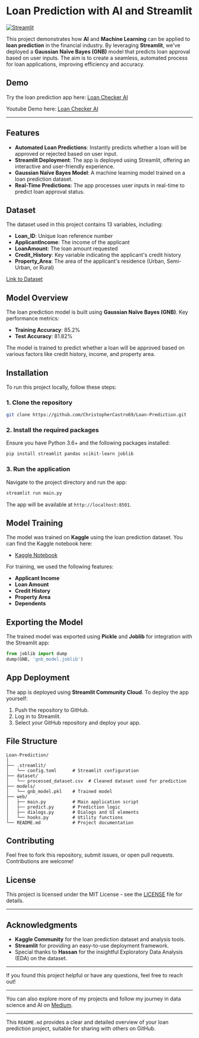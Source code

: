 
# Loan Prediction with AI and Streamlit

[![Streamlit](https://img.shields.io/badge/Streamlit-Loan_Prediction_App-brightgreen.svg)](https://loan-checker-ai.streamlit.app/)

This project demonstrates how **AI** and **Machine Learning** can be applied to **loan prediction** in the financial industry. By leveraging **Streamlit**, we've deployed a **Gaussian Naïve Bayes (GNB)** model that predicts loan approval based on user inputs. The aim is to create a seamless, automated process for loan applications, improving efficiency and accuracy.

## Demo

Try the loan prediction app here: [Loan Checker AI](https://loan-checker-ai.streamlit.app/)

Youtube Demo here: [Loan Checker AI](https://www.youtube.com/watch?v=dQRW1WTRDTA&t=2s)

---

## Features
- **Automated Loan Predictions**: Instantly predicts whether a loan will be approved or rejected based on user input.
- **Streamlit Deployment**: The app is deployed using Streamlit, offering an interactive and user-friendly experience.
- **Gaussian Naïve Bayes Model**: A machine learning model trained on a loan prediction dataset.
- **Real-Time Predictions**: The app processes user inputs in real-time to predict loan approval status.
  
## Dataset

The dataset used in this project contains 13 variables, including:
- **Loan_ID**: Unique loan reference number
- **ApplicantIncome**: The income of the applicant
- **LoanAmount**: The loan amount requested
- **Credit_History**: Key variable indicating the applicant's credit history
- **Property_Area**: The area of the applicant's residence (Urban, Semi-Urban, or Rural)
  
[Link to Dataset](https://www.kaggle.com/datasets/bhavikjikadara/loan-status-prediction)

## Model Overview

The loan prediction model is built using **Gaussian Naïve Bayes (GNB)**. Key performance metrics:
- **Training Accuracy**: 85.2%
- **Test Accuracy**: 81.82%

The model is trained to predict whether a loan will be approved based on various factors like credit history, income, and property area.

## Installation

To run this project locally, follow these steps:

### 1. Clone the repository
```bash
git clone https://github.com/ChristopherCastro69/Loan-Prediction.git
```

### 2. Install the required packages
Ensure you have Python 3.6+ and the following packages installed:
```bash
pip install streamlit pandas scikit-learn joblib
```

### 3. Run the application
Navigate to the project directory and run the app:
```bash
streamlit run main.py
```
The app will be available at `http://localhost:8501`.

## Model Training

The model was trained on **Kaggle** using the loan prediction dataset. You can find the Kaggle notebook here:

- [Kaggle Notebook](https://www.kaggle.com/code/kaizn69/loan-status-prediction-and-model-deployment)

For training, we used the following features:
- **Applicant Income**
- **Loan Amount**
- **Credit History**
- **Property Area**
- **Dependents**

## Exporting the Model

The trained model was exported using **Pickle** and **Joblib** for integration with the Streamlit app:
```python
from joblib import dump
dump(GNB, 'gnb_model.joblib')
```

## App Deployment

The app is deployed using **Streamlit Community Cloud**. To deploy the app yourself:
1. Push the repository to GitHub.
2. Log in to Streamlit.
3. Select your GitHub repository and deploy your app.

## File Structure

```plaintext
Loan-Prediction/
│
├── .streamlit/
│   └── config.toml      # Streamlit configuration
├── dataset/
│   └── processed_dataset.csv  # Cleaned dataset used for prediction
├── models/
│   └── gnb_model.pkl    # Trained model
├── web/
│   ├── main.py          # Main application script
│   ├── predict.py       # Prediction logic
│   ├── dialogs.py       # Dialogs and UI elements
│   └── hooks.py         # Utility functions
└── README.md            # Project documentation
```

## Contributing

Feel free to fork this repository, submit issues, or open pull requests. Contributions are welcome!

## License

This project is licensed under the MIT License - see the [LICENSE](LICENSE) file for details.

---

## Acknowledgments

- **Kaggle Community** for the loan prediction dataset and analysis tools.
- **Streamlit** for providing an easy-to-use deployment framework.
- Special thanks to **Hassan** for the insightful Exploratory Data Analysis (EDA) on the dataset.

---

If you found this project helpful or have any questions, feel free to reach out!

---

You can also explore more of my projects and follow my journey in data science and AI on [Medium](https://medium.com/@christophercastro690).

---

This `README.md` provides a clear and detailed overview of your loan prediction project, suitable for sharing with others on GitHub.
